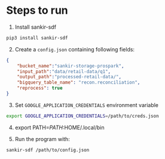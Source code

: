 # Steps to run

1. Install sankir-sdf
   
```bash
pip3 install sankir-sdf
```

2. Create a `config.json` containing following fields:

```json
{
    "bucket_name":"sankir-storage-prospark",
    "input_path":"data/retail-data/q1",
    "output_path":"processed-retail-data/",
    "bigquery_table_name": "recon.reconciliation",
    "reprocess": true
}
```

3. Set `GOOGLE_APPLICATION_CREDENTIALS` environment variable
```bash
export GOOGLE_APPLICATION_CREDENTIALS=/path/to/creds.json
```

4. export PATH=$PATH:$HOME/.local/bin

5. Run the program with:

```bash
sankir-sdf /path/to/config.json
```
